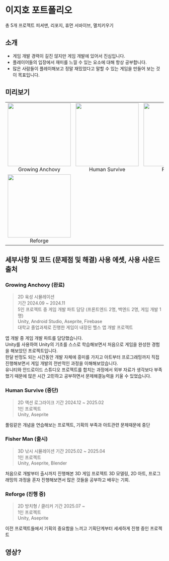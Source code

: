 # 이지호 포트폴리오
총 5개 프로젝트 피셔맨, 리포지, 휴먼 서바이브, 멸치키우기

## 소개
* 게임 개발 경력이 길진 않지만 게임 개발에 있어서 진심입니다.
* 플레이어들의 입장에서 재미를 느낄 수 있는 요소에 대해 항상 공부합니다.
* 많은 사람들이 플레이해보고 정말 재밌었다고 말할 수 있는 게임을 만들어 보는 것이 목표입니다.
  
## 미리보기
<table align="center">
  <tr>
    <td align="center">
      <img src="https://github.com/user-attachments/assets/14e91af3-b3b8-4fde-a6ec-62f278a6917a" style="width:200px; height:200px; object-fit:cover;"><br>
      Growing Anchovy
    </td>
    <td align="center">
      <img src="https://github.com/user-attachments/assets/9b4bac15-a6ab-4134-bb57-c1b341ed6440" style="width:200px; height:200px; object-fit:cover;"><br>
      Human Survive
    </td>
    <td align="center">
      <img src="https://github.com/user-attachments/assets/7c1fcb34-b9e3-4251-aa30-c487a3cf470d" style="width:200px; height:200px; object-fit:cover;"><br>
      Fisher Man
    </td>
  </tr>
  <tr>
    <td align="center">
      <img src="https://github.com/user-attachments/assets/bee9a055-b1ca-4b53-9d89-83fcb8941e79" style="width:200px; height:200px; object-fit:cover;"><br>
      Reforge
    </td>
    <td align="center">
    </td>
    <td align="center">
    </td>
  </tr>
</table>

## 세부사항 및 코드 (문제점 및 해결) 사용 에셋, 사용 사운드 출처

### Growing Anchovy (완료)
> 2D 육성 시뮬레이션 <br>
> 기간 2024.09 ~ 2024.11 <br>
> 5인 프로젝트 중 게임 개발 파트 담당 (프론트엔드 2명, 백엔드 2명, 게임 개발 1명) <br>
> Unity, Android Studio, Aseprite, Firebase <br>
대학교 졸업과제로 진행한 게임이 내장된 헬스 앱 개발 프로젝트 

앱 개발 중 게임 개발 파트를 담당했습니다. <br>
Unity를 사용하여 Unity의 기초를 스스로 학습해보면서 처음으로 게임을 완성한 경험을 해보았던 프로젝트입니다. <br>
한달 반정도 되는 시간동안 개발 자체에 흥미를 가지고 아트부터 프로그래밍까지 직접 진행해보면서 게임 개발의 전반적인 과정을 이해해보았습니다. <br>
유니티와 안드로이드 스튜디오 프로젝트를 합치는 과정에서 외부 자료가 생각보다 부족했기 때문에 많은 시간 고민하고 공부하면서 문제해결능력을 키울 수 있었습니다. <br>


### Human Survive (중단)
> 2D 액션 로그라이크
> 기간 2024.12 ~ 2025.02 <br>
> 1인 프로젝트 <br>
> Unity, Aseprite <br>

풀링같은 개념을 연습해보는 프로젝트, 기획의 부족과 아트관련 문제때문에 중단

### Fisher Man (출시)
> 3D 낚시 시뮬레이션
> 기간 2025.02 ~ 2025.04 <br>
> 1인 프로젝트 <br>
> Unity, Aseprite, Blender <br>

처음으로 개발부터 출시까지 진행해본 3D 게임 프로젝트
3D 모델링, 2D 아트, 프로그래밍의 과정을 혼자 진행해보면서 많은 것들을 공부하고 배우는 기회.

### Reforge (진행 중)
> 2D 방치형 / 클리커
> 기간 2025.07 ~ <br>
> 1인 프로젝트 <br>
> Unity, Aseprite <br>

이전 프로젝트들에서 기획의 중요함을 느끼고 기획단계부터 세세하게 진행 중인 프로젝트

## 영상?
